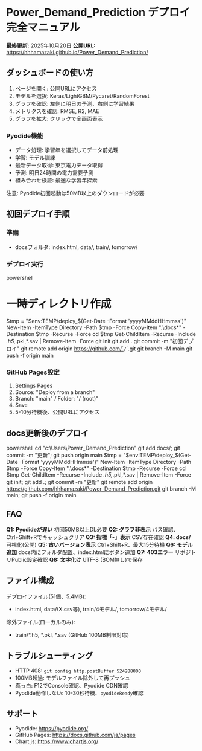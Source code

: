 # Power_Demand_Prediction デプロイ完全マニュアル

**最終更新:** 2025年10月20日
**公開URL:** https://hhhamazaki.github.io/Power_Demand_Prediction/

## ダッシュボードの使い方

1. ページを開く: 公開URLにアクセス
2. モデルを選択: Keras/LightGBM/Pycaret/RandomForest
3. グラフを確認: 左側に明日の予測、右側に学習結果
4. メトリクスを確認: RMSE, R2, MAE
5. グラフを拡大: クリックで全画面表示

### Pyodide機能

- データ処理: 学習年を選択してデータ前処理
- 学習: モデル訓練
- 最新データ取得: 東京電力データ取得
- 予測: 明日24時間の電力需要予測
- 組み合わせ検証: 最適な学習年探索

注意: Pyodide初回起動は50MB以上のダウンロードが必要

## 初回デプロイ手順

### 準備

- docsフォルダ: index.html, data/, train/, tomorrow/

### デプロイ実行

powershell

# 一時ディレクトリ作成

$tmp = "$env:TEMP\deploy_$(Get-Date -Format 'yyyyMMddHHmmss')"
New-Item -ItemType Directory -Path $tmp -Force
Copy-Item ".\docs\*" -Destination $tmp -Recurse -Force
cd $tmp
Get-ChildItem -Recurse -Include *.h5,*.pkl,*.sav | Remove-Item -Force
git init
git add .
git commit -m "初回デプロイ"
git remote add origin https://github.com/`<USER>`/`<REPO>`.git
git branch -M main
git push -f origin main

### GitHub Pages設定

1. Settings  Pages
2. Source: "Deploy from a branch"
3. Branch: "main" / Folder: "/ (root)"
4. Save
5. 5-10分待機後、公開URLにアクセス

## docs更新後のデプロイ

powershell
cd "c:\Users\\Power_Demand_Prediction"
git add docs/; git commit -m "更新"; git push origin main
$tmp = "$env:TEMP\deploy_$(Get-Date -Format 'yyyyMMddHHmmss')"
New-Item -ItemType Directory -Path $tmp -Force
Copy-Item ".\docs\*" -Destination $tmp -Recurse -Force
cd $tmp
Get-ChildItem -Recurse -Include *.h5,*.pkl,*.sav | Remove-Item -Force
git init; git add .; git commit -m "更新"
git remote add origin https://github.com/hhhamazaki/Power_Demand_Prediction.git
git branch -M main; git push -f origin main

## FAQ

**Q1: Pyodideが遅い**  初回50MB以上DL必要
**Q2: グラフ非表示**  パス確認、Ctrl+Shift+Rでキャッシュクリア
**Q3: 指標「-」表示**  CSV存在確認
**Q4: docs/**  可視化(公開)
**Q5: 古いバージョン表示**  Ctrl+Shift+R、最大15分待機
**Q6: モデル追加**  docs内にフォルダ配置、index.htmlにボタン追加
**Q7: 403エラー**  リポジトリPublic設定確認
**Q8: 文字化け**  UTF-8 (BOM無し)で保存

## ファイル構成

デプロイファイル(51個、5.4MB):

- index.html, data/(X.csv等), train/4モデル/, tomorrow/4モデル/

除外ファイル(ローカルのみ):

- train/*.h5, *.pkl, *.sav (GitHub 100MB制限対応)

## トラブルシューティング

- HTTP 408: `git config http.postBuffer 524288000`
- 100MB超過: モデルファイル除外して再プッシュ
- 真っ白: F12でConsole確認、Pyodide CDN確認
- Pyodide動作しない: 10-30秒待機、`pyodideReady`確認

## サポート

- Pyodide: https://pyodide.org/
- GitHub Pages: https://docs.github.com/ja/pages
- Chart.js: https://www.chartjs.org/
